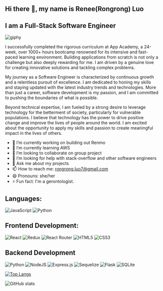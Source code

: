 ## Hi there 👋, my name is Renee(Rongrong) Luo
## I am a Full-Stack Software Engineer 

![giphy](https://user-images.githubusercontent.com/103155560/190479985-b76e15b6-dd77-42d4-aca0-90fea7124b07.gif)


I successfully completed the rigorous curriculum at App Academy, a 24-week, over 1000+ hours bootcamp renowned for its intensive and fast-paced learning environment. Building applications from scratch is not only a challenge but also deeply rewarding for me. I am driven by a genuine love for creating innovative solutions and tackling complex problems.

My journey as a Software Engineer is characterized by continuous growth and a relentless pursuit of excellence. I am dedicated to honing my skills and staying updated with the latest industry trends and technologies. More than just a career, software development is my passion, and I am committed to pushing the boundaries of what is possible.

Beyond technical expertise, I am fueled by a strong desire to leverage technology for the betterment of society, particularly for vulnerable populations. I believe that technology has the power to drive positive change and improve the lives of people around the world. I am excited about the opportunity to apply my skills and passion to create meaningful impact in the lives of others.

- 🔭 I’m currently working on building out Renmo 
- 🌱 I’m currently learning AWS 
- 👯 I’m looking to collaborate on group project 
- 🤔 I’m looking for help with stack-overflow and other software engineers 
- 💬 Ask me about my projects 
- 📫 How to reach me: rongrong.luo7@gmail.com 
- 😄 Pronouns: she/her 
- ⚡ Fun fact: I'm a gerontologist. 

## Languages:
![JavaScript](https://img.shields.io/badge/javascript-%23323330.svg?style=for-the-badge&logo=javascript&logoColor=%23F7DF1E)
![Python](https://img.shields.io/badge/python-3670A0?style=for-the-badge&logo=python&logoColor=ffdd54)

## Frontend Development:
![React](https://img.shields.io/badge/react-%2320232a.svg?style=for-the-badge&logo=react&logoColor=%2361DAFB)
![Redux](https://img.shields.io/badge/redux-%23593d88.svg?style=for-the-badge&logo=redux&logoColor=white)
![React Router](https://img.shields.io/badge/React_Router-CA4245?style=for-the-badge&logo=react-router&logoColor=white)
![HTML5](https://img.shields.io/badge/html5-%23E34F26.svg?style=for-the-badge&logo=html5&logoColor=white)
![CSS3](https://img.shields.io/badge/css3-%231572B6.svg?style=for-the-badge&logo=css3&logoColor=white)

## Backend Development
![Python](https://img.shields.io/badge/python-3670A0?style=for-the-badge&logo=python&logoColor=ffdd54)
![NodeJS](https://img.shields.io/badge/node.js-6DA55F?style=for-the-badge&logo=node.js&logoColor=white)
![Express.js](https://img.shields.io/badge/express.js-%23404d59.svg?style=for-the-badge&logo=express&logoColor=%2361DAFB)
![Sequelize](https://img.shields.io/badge/Sequelize-52B0E7?style=for-the-badge&logo=Sequelize&logoColor=white)
![Flask](https://img.shields.io/badge/flask-%23000.svg?style=for-the-badge&logo=flask&logoColor=white)
![SQLite](https://img.shields.io/badge/sqlite-%2307405e.svg?style=for-the-badge&logo=sqlite&logoColor=white)





[![Top Langs](https://github-readme-stats.vercel.app/api/top-langs/?username=reneeluo7)](https://github.com/anuraghazra/github-readme-stats)

![GitHub stats](https://github-readme-stats.vercel.app/api?username=reneeluo7&show_icons=true)  


